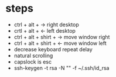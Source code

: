 # steps

* ctrl + alt + -> right desktop
* crtl + alt + <- left desktop
* ctrl + alt + shirt + -> move window right
* ctrl + alt + shirt + <- move window left
* decrease keyboard repeat delay
* natural scrolling
* capslock is esc
* ssh-keygen -t rsa -N "" -f ~/.ssh/id_rsa
